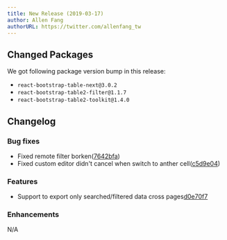 ```yaml
---
title: New Release (2019-03-17)
author: Allen Fang
authorURL: https://twitter.com/allenfang_tw
---
```


## Changed Packages

We got following package version bump in this release:

* `react-bootstrap-table-next@3.0.2`
* `react-bootstrap-table2-filter@1.1.7`
* `react-bootstrap-table2-toolkit@1.4.0`

## Changelog

### Bug fixes
* Fixed remote filter borken([7642bfa](https://github.com/react-bootstrap-table/react-bootstrap-table2/commit/7642bfa1a343705238238155f460dab5e0137886))
* Fixed custom editor didn't cancel when switch to anther cell([c5d9e04](https://github.com/react-bootstrap-table/react-bootstrap-table2/commit/c5d9e04c2c925c71aa7c3e11c97a96537f474008))

### Features
* Support to export only searched/filtered data cross pages[d0e70f7](https://github.com/react-bootstrap-table/react-bootstrap-table2/commit/d0e70f72460c807b900d5462c23a8dc8f468c3c8)

### Enhancements
N/A
